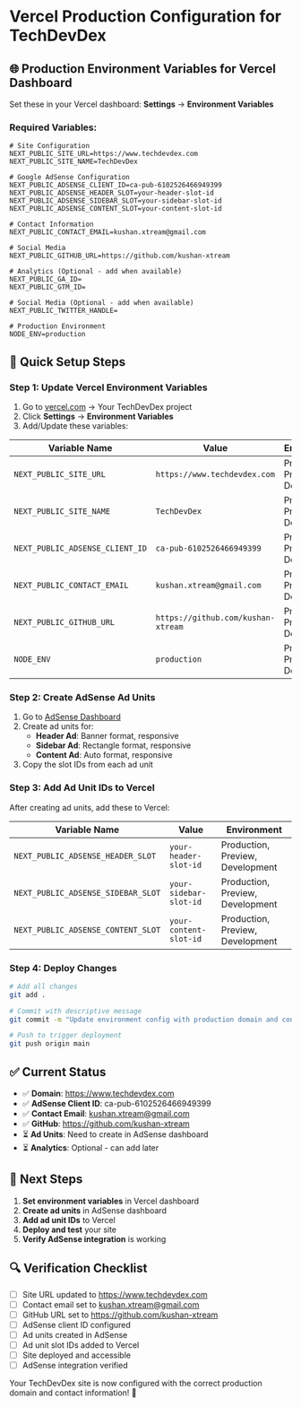 # Vercel Production Configuration for TechDevDex

## 🌐 **Production Environment Variables for Vercel Dashboard**

Set these in your Vercel dashboard: **Settings** → **Environment Variables**

### **Required Variables:**

```env
# Site Configuration
NEXT_PUBLIC_SITE_URL=https://www.techdevdex.com
NEXT_PUBLIC_SITE_NAME=TechDevDex

# Google AdSense Configuration
NEXT_PUBLIC_ADSENSE_CLIENT_ID=ca-pub-6102526466949399
NEXT_PUBLIC_ADSENSE_HEADER_SLOT=your-header-slot-id
NEXT_PUBLIC_ADSENSE_SIDEBAR_SLOT=your-sidebar-slot-id
NEXT_PUBLIC_ADSENSE_CONTENT_SLOT=your-content-slot-id

# Contact Information
NEXT_PUBLIC_CONTACT_EMAIL=kushan.xtream@gmail.com

# Social Media
NEXT_PUBLIC_GITHUB_URL=https://github.com/kushan-xtream

# Analytics (Optional - add when available)
NEXT_PUBLIC_GA_ID=
NEXT_PUBLIC_GTM_ID=

# Social Media (Optional - add when available)
NEXT_PUBLIC_TWITTER_HANDLE=

# Production Environment
NODE_ENV=production
```

## 🚀 **Quick Setup Steps**

### **Step 1: Update Vercel Environment Variables**

1. Go to [vercel.com](https://vercel.com) → Your TechDevDex project
2. Click **Settings** → **Environment Variables**
3. Add/Update these variables:

| Variable Name | Value | Environment |
|---------------|-------|-------------|
| `NEXT_PUBLIC_SITE_URL` | `https://www.techdevdex.com` | Production, Preview, Development |
| `NEXT_PUBLIC_SITE_NAME` | `TechDevDex` | Production, Preview, Development |
| `NEXT_PUBLIC_ADSENSE_CLIENT_ID` | `ca-pub-6102526466949399` | Production, Preview, Development |
| `NEXT_PUBLIC_CONTACT_EMAIL` | `kushan.xtream@gmail.com` | Production, Preview, Development |
| `NEXT_PUBLIC_GITHUB_URL` | `https://github.com/kushan-xtream` | Production, Preview, Development |
| `NODE_ENV` | `production` | Production, Preview, Development |

### **Step 2: Create AdSense Ad Units**

1. Go to [AdSense Dashboard](https://adsense.google.com)
2. Create ad units for:
   - **Header Ad**: Banner format, responsive
   - **Sidebar Ad**: Rectangle format, responsive  
   - **Content Ad**: Auto format, responsive
3. Copy the slot IDs from each ad unit

### **Step 3: Add Ad Unit IDs to Vercel**

After creating ad units, add these to Vercel:

| Variable Name | Value | Environment |
|---------------|-------|-------------|
| `NEXT_PUBLIC_ADSENSE_HEADER_SLOT` | `your-header-slot-id` | Production, Preview, Development |
| `NEXT_PUBLIC_ADSENSE_SIDEBAR_SLOT` | `your-sidebar-slot-id` | Production, Preview, Development |
| `NEXT_PUBLIC_ADSENSE_CONTENT_SLOT` | `your-content-slot-id` | Production, Preview, Development |

### **Step 4: Deploy Changes**

```bash
# Add all changes
git add .

# Commit with descriptive message
git commit -m "Update environment config with production domain and contact info"

# Push to trigger deployment
git push origin main
```

## ✅ **Current Status**

- ✅ **Domain**: https://www.techdevdex.com
- ✅ **AdSense Client ID**: ca-pub-6102526466949399
- ✅ **Contact Email**: kushan.xtream@gmail.com
- ✅ **GitHub**: https://github.com/kushan-xtream
- ⏳ **Ad Units**: Need to create in AdSense dashboard
- ⏳ **Analytics**: Optional - can add later

## 🎯 **Next Steps**

1. **Set environment variables** in Vercel dashboard
2. **Create ad units** in AdSense dashboard
3. **Add ad unit IDs** to Vercel
4. **Deploy and test** your site
5. **Verify AdSense integration** is working

## 🔍 **Verification Checklist**

- [ ] Site URL updated to https://www.techdevdex.com
- [ ] Contact email set to kushan.xtream@gmail.com
- [ ] GitHub URL set to https://github.com/kushan-xtream
- [ ] AdSense client ID configured
- [ ] Ad units created in AdSense
- [ ] Ad unit slot IDs added to Vercel
- [ ] Site deployed and accessible
- [ ] AdSense integration verified

Your TechDevDex site is now configured with the correct production domain and contact information! 🚀
